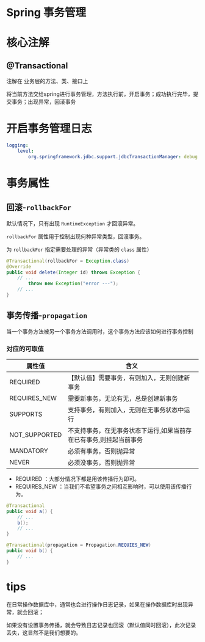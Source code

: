 # Spring 事务管理

# 核心注解

## @Transactional

注解在 业务层的方法、类、接口上

将当前方法交给spring进行事务管理，方法执行前，开启事务；成功执行完毕，提交事务；出现异常，回滚事务

# 开启事务管理日志

```yaml
logging:
	level:
		org.springframework.jdbc.support.jdbcTransactionManager: debug
```

# 事务属性

## 回滚-`rollbackFor`

默认情况下，只有出现 `RuntimeException` 才回滚异常。

`rollbackFor` 属性用于控制出现何种异常类型，回滚事务。

为 `rollbackFor` 指定需要处理的异常（异常类的 `class` 属性）

```java
@Transactional(rollbackFor = Exception.class)
@Override
public void delete(Integer id) throws Exception {
    // ...
    	throw new Exception("error ---");
    // ...
}
```

## 事务传播-`propagation`

当一个事务方法被另一个事务方法调用时，这个事务方法应该如何进行事务控制

### 对应的可取值

| **属性值**    | **含义**                                                     |
| ------------- | ------------------------------------------------------------ |
| REQUIRED      | 【默认值】需要事务，有则加入，无则创建新事务                 |
| REQUIRES_NEW  | 需要新事务，无论有无，总是创建新事务                         |
| SUPPORTS      | 支持事务，有则加入，无则在无事务状态中运行                   |
| NOT_SUPPORTED | 不支持事务，在无事务状态下运行,如果当前存在已有事务,则挂起当前事务 |
| MANDATORY     | 必须有事务，否则抛异常                                       |
| NEVER         | 必须没事务，否则抛异常                                       |

- REQUIRED ：大部分情况下都是用该传播行为即可。
- REQUIRES_NEW ：当我们不希望事务之间相互影响时，可以使用该传播行为。

```java
@Transactional
public void a() {
	// ...
	b();
	// ...
}

@Transactional(propagation = Propagation.REQUIES_NEW)
public void b() {
	// ...
}
```

# tips

在日常操作数据库中，通常也会进行操作日志记录，如果在操作数据库时出现异常，就会回滚；

如果没有设置事务传播，就会导致日志记录也回滚（默认值同时回滚），此次记录丢失，这显然不是我们想要的。